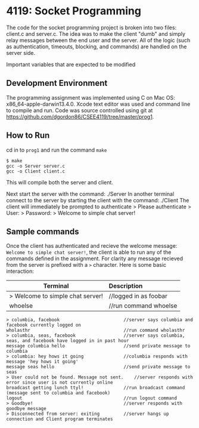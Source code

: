 4119: Socket Programming
========

The code for the socket programming project is broken into two files: client.c and server.c.
The idea was to make the client "dumb" and simply relay messages between the end user and the server. All of the logic
(such as authentication, timeouts, blocking, and commands) are handled on the server side. 

Important variables that are expected to be modified 

Development Environment
--------
The programming assignment was implemented using C on Mac OS: x86_64-apple-darwin13.4.0. Xcode text editor was used and command line to compile and run.
Code was source controlled using git at https://github.com/dgordon86/CSEE4119/tree/master/prog1.

How to Run
--------------
cd in to `prog1` and run the command `make`

    $ make
    gcc -o Server server.c
    gcc -o Client client.c
    
This will compile both the server and client.

Next start the server with the command:
    ./Server <port-num>
In another terminal connect to the server by starting the client with the command:
    ./Client <ip-address> <port-num>
The client will immediately be prompted to authenticate
    > Please authenticate
    > User: <type username>
    > Password: <type password>
    > Welcome to simple chat server!

Sample commands
------------------------

Once the client has authenticated and recieve the welcome message: `Welcome to simple chat server!`, the client
is able to run any of the commands defined in the assignment. For clarity any message recieved from the server is
prefixed with a `>` character. Here is some basic interaction:

| Terminal | Description |
| -------- |:------------|
|> Welcome to simple chat server! | //logged in as foobar |
| whoelse | //run command whoelse |

    > columbia, facebook                        //server says columbia and facebook currently logged on
    wholasthr                                   //run command wholasthr
    > columbia, seas, facebook                  //server says columbia, seas, and facebook have logged in in past hour
    message columbia hello                      //send private message to columbia 
    > columbia: hey hows it going               //columbia responds with message 'hey hows it going'
    message seas hello                          //send private message to seas
    > User could not be found. Message not sent.    //server responds with error since user is not currently online
    broadcast getting lunch ttyl!               //run broadcast command (message sent to columbia and facebook)
    logout                                      //run logout command
    > Goodbye!                                  //server responds with goodbye message
    > Disconnected from server: exiting         //server hangs up connection and Client program terminates
